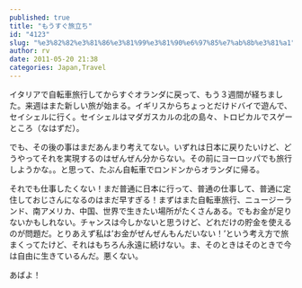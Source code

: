 ```yaml
---
published: true
title: "もうすぐ旅立ち"
id: "4123"
slug: "%e3%82%82%e3%81%86%e3%81%99%e3%81%90%e6%97%85%e7%ab%8b%e3%81%a1"
author: rv
date: 2011-05-20 21:38
categories: Japan,Travel
---
```

イタリアで自転車旅行してからすぐオランダに戻って、もう３週間が経ちました。来週はまた新しい旅が始まる。イギリスからちょっとだけドバイで遊んで、セイシェルに行く。セイシェルはマダガスカルの北の島々、トロピカルでスゲーところ（なはずだ）。

でも、その後の事はまだあんまり考えてない。いずれは日本に戻りたいけど、どうやってそれを実現するのはぜんぜん分からない。その前にヨーロッパでも旅行しようかな。。と思って、たぶん自転車でロンドンからオランダに帰る。

それでも仕事したくない！まだ普通に日本に行って、普通の仕事して、普通に定住しておじさんになるのはまだ早すぎる！まずはまた自転車旅行、ニュージーランド、南アメリカ、中国、世界で生きたい場所がたくさんある。でもお金が足りないかもしれない。チャンスは今しかないと思うけど、どれだけの貯金を使えるのが問題だ。とりあえず私は’お金がぜんぜんもんだいない！’という考え方で旅まくってたけど、それはもちろん永遠に続けない。ま、そのときはそのときで今は自由に生きているんだ。悪くない。

あばよ！